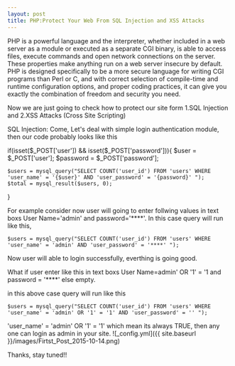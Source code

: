 ```yaml
---
layout: post
title: PHP:Protect Your Web From SQL Injection and XSS Attacks
---
```


PHP is a powerful language and the interpreter, whether included in a web server as a module or executed as a separate CGI binary, is able to access files, execute commands and open network connections on the server. These properties make anything run on a web server insecure by default. PHP is designed specifically to be a more secure language for writing CGI programs than Perl or C, and with correct selection of compile-time and runtime configuration options, and proper coding practices, it can give you exactly the combination of freedom and security you need.

Now we are just going to check how to protect our site form 
	1.SQL Injection and 
	2.XSS Attacks (Cross Site Scripting)

SQL Injection:
	Come, Let's deal with simple login authentication module, then our code probably looks like this

if(isset($_POST['user']) && isset($_POST['password'])){
	$user     = $_POST['user'];
	$password = $_POST['password'];

	$users = mysql_query("SELECT COUNT('user_id') FROM 'users' WHERE 'user_name' = '{$user}' AND 'user_password' = '{password}' ");
	$total = mysql_result($users, 0);
}

For example consider now user will going to enter follwing values in text boxs User Name='admin' and password='****'. 
In this case query will run like this,

	$users = mysql_query("SELECT COUNT('user_id') FROM 'users' WHERE 'user_name' = 'admin' AND 'user_password' = '****' ");

Now user will able to login successfully, everthing is going good.

What if user enter like this in text boxs User Name=admin' OR '1' = '1 and password = '****' else empty.

in this above case query will run like this

	$users = mysql_query("SELECT COUNT('user_id') FROM 'users' WHERE 'user_name' = 'admin' OR '1' = '1' AND 'user_password' = '' ");

'user_name' = 'admin' OR '1' = '1' which mean its always TRUE, then any one can login as admin in your site.
![_config.yml]({{ site.baseurl }}/images/Firtst_Post_2015-10-14.png)

Thanks, stay tuned!!